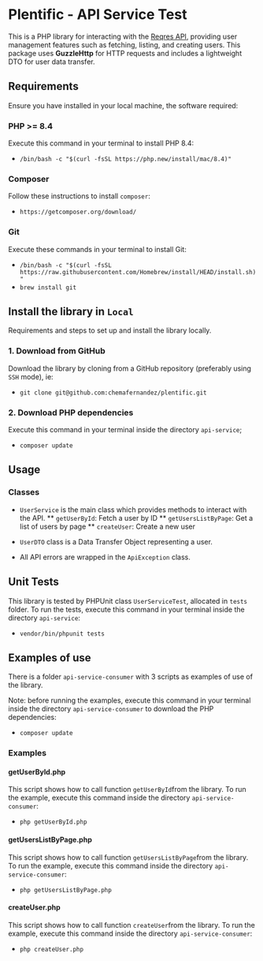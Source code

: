 # Plentific - API Service Test
This is a PHP library for interacting with the [Reqres API](https://reqres.in/), providing user management features such as fetching, listing, and creating users. This package uses **GuzzleHttp** for HTTP requests and includes a lightweight DTO for user data transfer.

## Requirements
Ensure you have installed in your local machine, the software required:

### PHP >= 8.4
Execute this command in your terminal to install PHP 8.4:
* `/bin/bash -c "$(curl -fsSL https://php.new/install/mac/8.4)"`

### Composer
Follow these instructions to install `composer`:
* `https://getcomposer.org/download/`

### Git
Execute these commands in your terminal to install Git:
* `/bin/bash -c "$(curl -fsSL https://raw.githubusercontent.com/Homebrew/install/HEAD/install.sh)"`
* `brew install git`

## Install the library in `Local`
Requirements and steps to set up and install the library locally.

### 1. Download from GitHub
Download the library by cloning from a GitHub repository (preferably using `SSH` mode), ie:
* `git clone git@github.com:chemafernandez/plentific.git`

### 2. Download PHP dependencies
Execute this command in your terminal inside the directory `api-service`;
* `composer update`

## Usage

### Classes
* `UserService` is the main class which provides methods to interact with the API.
** `getUserById`: Fetch a user by ID
** `getUsersListByPage`: Get a list of users by page
** `createUser`: Create a new user

* `UserDTO` class is a Data Transfer Object representing a user.

* All API errors are wrapped in the `ApiException` class.

## Unit Tests
This library is tested by PHPUnit class `UserServiceTest`, allocated in `tests` folder. To run the tests, execute this command in your terminal inside the directory `api-service`:
* `vendor/bin/phpunit tests`


## Examples of use
There is a folder `api-service-consumer` with 3 scripts as examples of use of the library.

Note: before running the examples, execute this command in your terminal inside the directory `api-service-consumer` to download the PHP dependencies:
* `composer update`

### Examples

#### getUserById.php
This script shows how to call function `getUserById`from the library. To run the example, execute this command inside the directory `api-service-consumer`:
* `php getUserById.php`

#### getUsersListByPage.php
This script shows how to call function `getUsersListByPage`from the library. To run the example, execute this command inside the directory `api-service-consumer`:
* `php getUsersListByPage.php`

#### createUser.php
This script shows how to call function `createUser`from the library. To run the example, execute this command inside the directory `api-service-consumer`:
* `php createUser.php`
